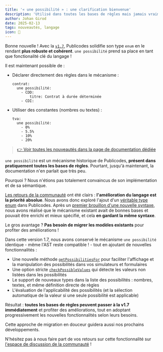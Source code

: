 ```yaml
---
title: '« une possibilité » : une clarification bienvenue'
description: 'Utilisé dans toutes les bases de règles mais jamais vraiment spécifié, le mécanisme `une possibilité` fait peau neuve. Plus robuste, plus cohérent, et surtout rétrocompatible : découvrez comment cette nouvelle version va simplifier vos modèles.'
author: Johan Girod
date: 2025-02-13
tags: nouveautés, langage
icon: 🎡
---
```


Bonne nouvelle ! Avec la [`v1.7`](https://github.com/publicodes/publicodes/releases/tag/publicodes%401.7.0), Publicodes solidifie son type `enum` en le rendant **plus robuste et cohérent**. `une possibilité` prend sa place en tant que fonctionalité clé du langage !

Il est maintenant possible de :

- Déclarer directement des règles dans le mécanisme :

  ```publicodes
  contrat:
    une possibilité:
      - CDD:
          titre: Contrat à durée déterminée
      - CDI:
  ```

- Utiliser des constantes (nombres ou textes) :

  ```publicodes
  tva:
    une possibilité:
      - 0%
      - 5.5%
      - 10%
      - 20%
  ```

> [👉 Voir toutes les nouveautés dans la page de documentation dédiée](/docs/manuel/une-possibilite)

`une possibilité` est un mécanisme historique de Publicodes, **présent dans pratiquement toutes les bases de règles**. Pourtant, jusqu'à maintenant, la documentation n'en parlait que très peu.

Pourquoi ? Nous n'étions pas totalement convaincus de son implémentation et de sa sémantique.

[Les retours de la communauté](./state-of-publicodes-2024) ont été clairs : **l'amélioration du langage est la priorité absolue**. Nous avons donc exploré l'ajout d'un [véritable type enum](https://fr.wikipedia.org/wiki/Type_%C3%A9num%C3%A9r%C3%A9) dans Publicodes. Après un [premier brouillon d'une nouvelle syntaxe](https://github.com/publicodes/publicodes/discussions/571), nous avons réalisé que le mécanisme existant avait de bonnes bases et pouvait être enrichi et mieux spécifié, et cela **en gardant la même syntaxe**.

Le gros avantage ? **Pas besoin de migrer les modèles existants** pour profiter des améliorations !

Dans cette version 1.7, nous avons conservé le mécanisme `une possibilité` identique - même l'AST reste compatible ! - tout en ajoutant de nouvelles fonctionnalités :

- Une nouvelle méthode [`getPossibilitiesFor`](/docs/api/publicodes/classes/Engine#getpossibilitiesfor) pour faciliter l'affichage et la manipulation des possibilités dans vos simulateurs et formulaires
- Une option stricte [`checkPossibleValues`](https://publi.codes/docs/api/publicodes/type-aliases/strictoptions) qui détecte les valeurs non listées dans les possibilités
- Le support de nouveaux types dans la liste des possibilités : nombres, textes, et même définition directe de règles
- L'évaluation de l'applicabilité des possibilités (et la sélection automatique de la valeur si une seule possibilité est applicable)

Résultat : **toutes les bases de règles peuvent passer à la v1.7 immédiatement** et profiter des améliorations, tout en adoptant progressivement les nouvelles fonctionnalités selon leurs besoins.

Cette approche de migration en douceur guidera aussi nos prochains développements.

N'hésitez pas à nous faire part de vos retours sur cette fonctionnalité sur [l'espace de discussion de la communauté](https://matrix.to/#/!YRcQoqdiDpEfylLMDr:matrix.org) !

